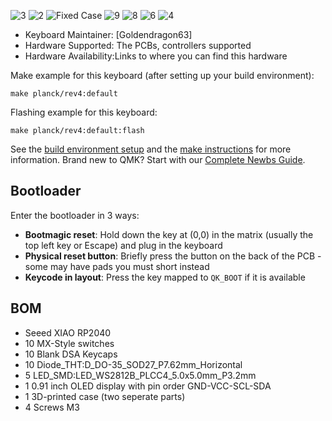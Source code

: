 
![3](https://github.com/user-attachments/assets/cd9d58b9-b64c-4588-95bc-42f56d2f17e6)
![2](https://github.com/user-attachments/assets/d9297690-e7db-4bcc-ab02-a3161082888f)
![Fixed Case](https://github.com/user-attachments/assets/80999da5-53d2-4566-b234-c843d463150e)
![9](https://github.com/user-attachments/assets/7f830ef5-5e1b-4abc-9117-3f34554a25e6)
![8](https://github.com/user-attachments/assets/815c5b06-7189-4572-b442-7cff7cf85839)
![6](https://github.com/user-attachments/assets/1ed37a33-99e2-458a-bef4-aeb2625f9e9c)
![4](https://github.com/user-attachments/assets/d53b4727-e0bb-4078-9ed9-28c2337298ba)


* Keyboard Maintainer: [Goldendragon63]
* Hardware Supported: The PCBs, controllers supported
* Hardware Availability:Links to where you can find this hardware

Make example for this keyboard (after setting up your build environment):

    make planck/rev4:default

Flashing example for this keyboard:

    make planck/rev4:default:flash

See the [build environment setup](getting_started_build_tools) and the [make instructions](getting_started_make_guide) for more information. Brand new to QMK? Start with our [Complete Newbs Guide](newbs).

## Bootloader

Enter the bootloader in 3 ways:

* **Bootmagic reset**: Hold down the key at (0,0) in the matrix (usually the top left key or Escape) and plug in the keyboard
* **Physical reset button**: Briefly press the button on the back of the PCB - some may have pads you must short instead
* **Keycode in layout**: Press the key mapped to `QK_BOOT` if it is available

## BOM
* Seeed XIAO RP2040
* 10 MX-Style switches
* 10 Blank DSA Keycaps
* 10 Diode_THT:D_DO-35_SOD27_P7.62mm_Horizontal
* 5 LED_SMD:LED_WS2812B_PLCC4_5.0x5.0mm_P3.2mm
* 1 0.91 inch OLED display with pin order GND-VCC-SCL-SDA
* 1 3D-printed case (two seperate parts)
* 4 Screws M3
